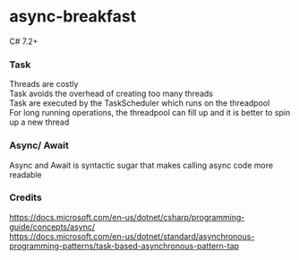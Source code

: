 # async-breakfast
C# 7.2+

### Task
Threads are costly <br>
Task avoids the overhead of creating too many threads <br>
Task are executed by the TaskScheduler which runs on the threadpool <br>
For long running operations, the threadpool can fill up and it is better to spin up a new thread <br>

### Async/ Await
Async and Await is syntactic sugar that makes calling async code more readable <br>

### Credits
https://docs.microsoft.com/en-us/dotnet/csharp/programming-guide/concepts/async/ <br>
https://docs.microsoft.com/en-us/dotnet/standard/asynchronous-programming-patterns/task-based-asynchronous-pattern-tap <br>
